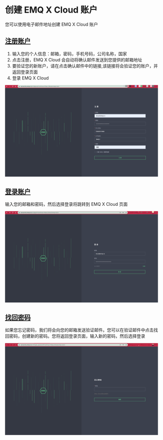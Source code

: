 # 创建 EMQ X Cloud 账户

您可以使用电子邮件地址创建 EMQ X Cloud 账户



## [注册账户](https://accounts.emqx.cn/signup?continue=https://cloud.emqx.cn)

1. 输入您的个人信息：邮箱，密码，手机号码，公司名称，国家
2. 点击注册，EMQ X Cloud 会自动将确认邮件发送到您提供的邮箱地址
3. 要验证您的新账户，请在点击确认邮件中的链接,该链接将会验证您的账户，并返回登录页面
4. 登录 EMQ X Cloud

![login](./_assets/signup.png)



## [登录账户](https://accounts.emqx.cn/signin?continue=https://cloud.emqx.cn)

输入您的邮箱和密码，然后选择登录将跳转到 EMQ X Cloud 页面

![login](./_assets/login.png)



## [找回密码](https://accounts.emqx.cn/forgot_password?continue=https://cloud.emqx.cn)

如果您忘记密码，我们将会向您的邮箱发送验证邮件。您可以在验证邮件中点击找回密码，创建新的密码。您将返回登录页面，输入新的密码，然后选择登录

![login](./_assets/forgot.png)